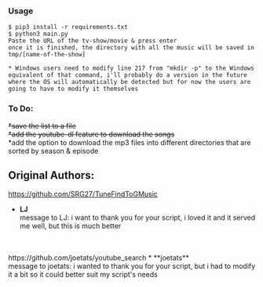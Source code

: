### Usage

```
$ pip3 install -r requirements.txt
$ python3 main.py
Paste the URL of the tv-show/movie & press enter
once it is finished, the directory with all the music will be saved in tmp/[name-of-the-show]

* Windows users need to modify line 217 from "mkdir -p" to the Windows equivalent of that command, i'll probably do a version in the future where the OS will automatically be detected but for now the users are going to have to modify it themselves

```
### To Do:
<s>*save the list to a file </s><br>
<s>*add the youtube-dl feature to download the songs</s><br>
*add the option to download the mp3 files into different directories that are sorted by season & episode<br>

## Original Authors:
https://github.com/SRG27/TuneFindToGMusic
* **LJ**<br>
message to LJ: i want to thank you for your script, i loved it and it served me well, but this is much better
<br>
<br>
https://github.com/joetats/youtube_search
* **joetats**<br>
message to joetats: i wanted to thank you for your script, but i had to modify it a bit so it could better suit my script's needs
